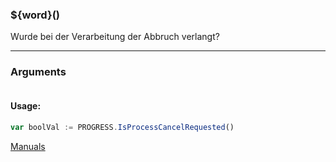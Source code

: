 ﻿### ${word}()
Wurde bei der Verarbeitung der Abbruch verlangt?

----

### Arguments
```ts
```
#### Usage:
```ts
var boolVal := PROGRESS.IsProcessCancelRequested()
```

[Manuals](https://manuals.opacc.ch/docs/doku2401/F-Script/ScriptBlockFunc.PROGRESS.IsProcessCancelRequested.html)
